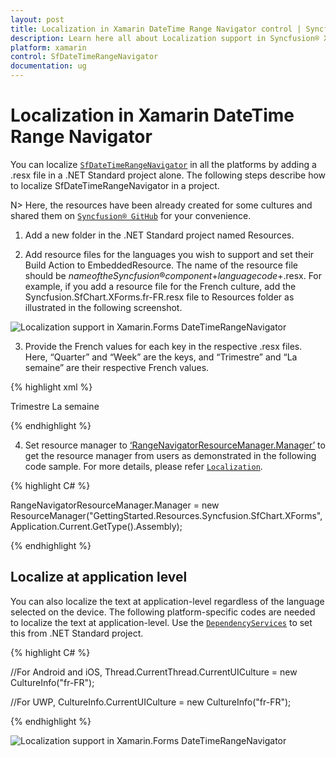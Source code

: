 ```yaml
---
layout: post
title: Localization in Xamarin DateTime Range Navigator control | Syncfusion
description: Learn here all about Localization support in Syncfusion® Xamarin DateTime Range Navigator (SfDateTimeRangeNavigator) control and more.
platform: xamarin
control: SfDateTimeRangeNavigator
documentation: ug
---
```


# Localization in Xamarin DateTime Range Navigator

You can localize [`SfDateTimeRangeNavigator`](https://help.syncfusion.com/cr/xamarin/Syncfusion.RangeNavigator.XForms.SfDateTimeRangeNavigator.html) in all the platforms by adding a .resx file in a .NET Standard project alone. The following steps describe how to localize SfDateTimeRangeNavigator in a project.

N> Here, the resources have been already created for some cultures and shared them on [`Syncfusion® GitHub`](https://github.com/syncfusion/xamarin-localized-texts) for your convenience.

1. Add a new folder in the .NET Standard project named Resources.

2. Add resource files for the languages you wish to support and set their Build Action to EmbeddedResource. The name of the resource file should be $name of the Syncfusion® component$+$language code$+.resx. For example, if you add a resource file for the French culture, add the Syncfusion.SfChart.XForms.fr-FR.resx file to Resources folder as illustrated in the following screenshot.

![Localization support in Xamarin.Forms DateTimeRangeNavigator](localization_images/LocalizationResource.png)

3. Provide the French values for each key in the respective .resx files. Here, “Quarter” and “Week” are the keys, and “Trimestre” and “La semaine” are their respective French values.

{% highlight xml %}

<data name="Quarter" xml:space="preserve">
  <value>Trimestre</value>
</data>
<data name="Week" xml:space="preserve">
  <value>La semaine</value>
</data>  

{% endhighlight %} 

4. Set resource manager to [‘RangeNavigatorResourceManager.Manager’](https://help.syncfusion.com/cr/xamarin/Syncfusion.SfChart.XForms.RangeNavigatorResourceManager.html#Syncfusion_SfChart_XForms_RangeNavigatorResourceManager_Manager) to get the resource manager from users as demonstrated in the following code sample. For more details, please refer [`Localization`](https://blog.syncfusion.com/post/localization-made-easy-for-syncfusion-xamarin-forms-components.aspx).

{% highlight C# %}

RangeNavigatorResourceManager.Manager = new ResourceManager("GettingStarted.Resources.Syncfusion.SfChart.XForms", Application.Current.GetType().Assembly);

{% endhighlight %} 

## Localize at application level

You can also localize the text at application-level regardless of the language selected on the device. The following platform-specific codes are needed to localize the text at application-level. Use the [`DependencyServices`](https://docs.microsoft.com/en-us/xamarin/xamarin-forms/app-fundamentals/dependency-service/introduction) to set this from .NET Standard project.

{% highlight C# %}

//For Android and iOS,
Thread.CurrentThread.CurrentUICulture = new CultureInfo("fr-FR");

//For UWP,
CultureInfo.CurrentUICulture = new CultureInfo("fr-FR");

{% endhighlight %} 

![Localization support in Xamarin.Forms DateTimeRangeNavigator](localization_images/RangeNavigatorLocalization.png)